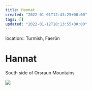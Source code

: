 ```yaml
---
title: Hannat
created: "2022-01-01T12:43:25+00:00"
tags: []
updated: "2022-01-12T18:13:55+00:00"
---
```


location:: Turmish, Faerûn

# Hannat

South side of Orsraun Mountains

![](../../media/D_D-DragonHeart-Dec-15,-2021-18-31-57-GMT-image4.png)
